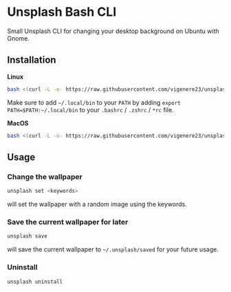 # Unsplash Bash CLI

Small Unsplash CLI for changing your desktop background on Ubuntu with Gnome.

## Installation

**Linux**

```sh
bash <(curl -L -o- https://raw.githubusercontent.com/vigenere23/unsplash/main/installers/install_linux.sh)
```

Make sure to add `~/.local/bin` to your `PATH` by adding `export PATH=$PATH:~/.local/bin` to your `.bashrc` / `.zshrc` / `*rc` file.

**MacOS**

```sh
bash <(curl -L -o- https://raw.githubusercontent.com/vigenere23/unsplash/main/installers/install_mac.sh)
```

## Usage

### Change the wallpaper

```sh
unsplash set <keywords>
```

will set the wallpaper with a random image using the <keywords> keywords.

### Save the current wallpaper for later

```sh
unsplash save
```

will save the current wallpaper to `~/.unsplash/saved` for your future usage.

### Uninstall

```sh
unsplash uninstall
```
